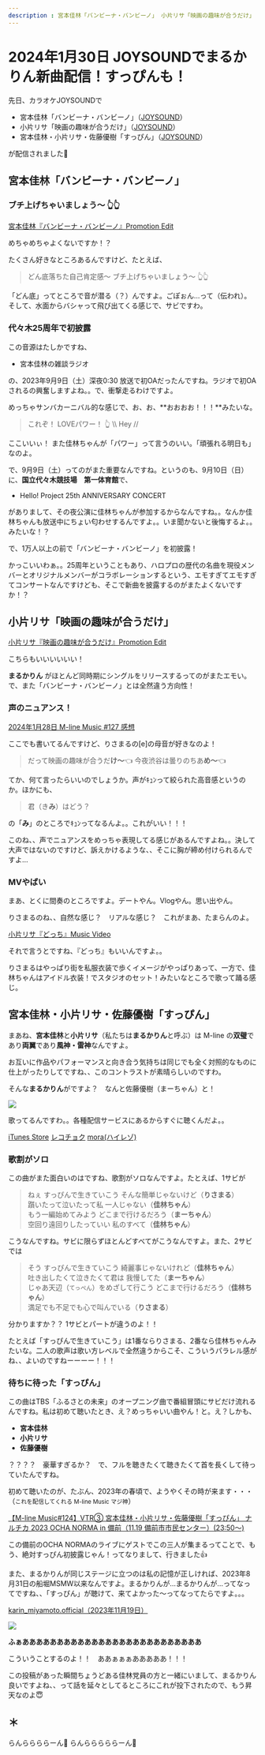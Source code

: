 ```yaml
---
description : 宮本佳林「バンビーナ・バンビーノ」 小片リサ「映画の趣味が合うだけ」 宮本佳林・小片リサ・佐藤優樹「すっぴん」
---
```


# 2024年1月30日 JOYSOUNDでまるかりん新曲配信！すっぴんも！

先日、カラオケJOYSOUNDで

* 宮本佳林「バンビーナ・バンビーノ」（[JOYSOUND](https://www.joysound.com/web/search/song/991204)）
* 小片リサ「映画の趣味が合うだけ」（[JOYSOUND](https://www.joysound.com/web/search/song/1000080)）
* 宮本佳林・小片リサ・佐藤優樹「すっぴん」（[JOYSOUND](https://www.joysound.com/web/search/song/1007730)）

が配信されました🎤

## 宮本佳林「バンビーナ・バンビーノ」

### ブチ上げちゃいましょう～ 👆👆

[<i class="fa-lg fa-brands fa-youtube"></i> 宮本佳林『バンビーナ・バンビーノ』Promotion Edit](https://www.youtube.com/watch?v=2p9U27l1yVY)

めちゃめちゃよくないですか！？

たくさん好きなところあるんですけど、たとえば、

> どん底落ちた自己肯定感～ ブチ上げちゃいましょう～ 👆👆

「どん底」ってところで音が潜る（？）んですよ。ごぽぉん…って（伝われ）。そして、水面からバシャって飛び出てくる感じで、サビですわ。

### 代々木25周年で初披露

この音源はたしかですね、

* 宮本佳林の雑談ラジオ

の、2023年9月9日（土）深夜0:30 放送で初OAだったんですね。ラジオで初OAされるの興奮しますよね。。で、衝撃走るわけですよ。

めっちゃサンバカーニバル的な感じで、お、お、**おおおお！！！**みたいな。

> これぞ！ LOVEパワー！ 👆 \\\\ Hey //

ここいいぃ！ また佳林ちゃんが「パワー」って言うのいい。「頑張れる明日も」なのよ。

で、9月9日（土）ってのがまた重要なんですね。というのも、9月10日（日）に、**国立代々木競技場　第一体育館**で、

* Hello! Project 25th ANNIVERSARY CONCERT

がありまして、その夜公演に佳林ちゃんが参加するからなんですね。。なんか佳林ちゃんも放送中にちょい匂わせするんですよ。。いま聞かないと後悔するよ。。みたいな！？

で、1万人以上の前で「バンビーナ・バンビーノ」を初披露！

かっこいいわぁ。。25周年ということもあり、ハロプロの歴代の名曲を現役メンバーとオリジナルメンバーがコラボレーションするという、エモすぎてエモすぎてコンサートなんですけども、そこで新曲を披露するのがまたよくないですか！？

## 小片リサ「映画の趣味が合うだけ」

[<i class="fa-lg fa-brands fa-youtube"></i> 小片リサ『映画の趣味が合うだけ』Promotion Edit](https://www.youtube.com/watch?v=11D-FGWW_Ew)

こちらもいいいいいい！

**まるかりん** がほとんど同時期にシングルをリリースするってのがまたエモい。で、また「バンビーナ・バンビーノ」とは全然違う方向性！

### 声のニュアンス！

 [2024年1月28日 M-line Music #127 感想](./20240128.md)

 ここでも書いてるんですけど、りさまるの[e]の母音が好きなのよ！

 > だって映画の趣味が合うだ**け～**👈 今夜渋谷は曇りのちあ**め～**👈

てか、何て言ったらいいのでしょうか。声がｷｭﾝって絞られた高音感というのか。ほかにも、

> 君（き**み**）はどう？

の「**み**」のところでｷｭﾝってなるんよ。。これがいい！！！

このね、、声でニュアンスをめっちゃ表現してる感じがあるんですよね。。決して大声ではないのですけど、訴えかけるような、、そこに胸が締め付けられるんですよ…

### MVやばい

まあ、とくに間奏のところですよ。デートやん。Vlogやん。思い出やん。

りさまるのね、、自然な感じ？　リアルな感じ？　これがまあ、たまらんのよ。

[<i class="fa-lg fa-brands fa-youtube"></i> 小片リサ『どっち』Music Video](https://www.youtube.com/watch?v=Nr9y0AsU0qs)

それで言うとですね、『どっち』もいいんですよ。。

りさまるはやっぱり街を私服衣装で歩くイメージがやっぱりあって、一方で、佳林ちゃんはアイドル衣装！でスタジオのセット！みたいなところで歌って踊る感じ。

## 宮本佳林・小片リサ・佐藤優樹「すっぴん」

まあね、**宮本佳林**と**小片リサ**（私たちは**まるかりん**と呼ぶ）は M-line の**双璧**であり**両翼**であり**風神・雷神**なんですよ。

お互いに作品やパフォーマンスと向き合う気持ちは同じでも全く対照的なものに仕上がったりしてですね、、このコントラストが素晴らしいのですわ。

そんな**まるかりん**がですよ？　なんと佐藤優樹（まーちゃん）と！

![](../assets/img/20240130/cc123ef226f0705019bf193354770d9a27995a71.jpg)

歌ってるんですわ。。各種配信サービスにあるからすぐに聴くんだよ。。

[iTunes Store](https://itunes.apple.com/jp/album/1715991716?&at=1001l39aB&ct=mosspp&?app=itunes) [レコチョク](https://recochoku.jp/album/A1030245642) [mora(ハイレゾ)](https://mora.jp/package/43000030/UFDL-1524-HR/)

### 歌割がソロ

この曲がまた面白いのはですね、歌割がソロなんですよ。たとえば、1サビが

> ねぇ すっぴんで生きていこう そんな簡単じゃないけど（**りさまる**） <br> 躓いたって泣いたって私 一人じゃない（**佳林ちゃん**） <br> もう一編始めてみよう どこまで行けるだろう（**まーちゃん**） <br> 空回り遠回りしたっていい 私のすべて（**佳林ちゃん**）

こうなんですね。サビに限らずほとんどすべてがこうなんですよ。また、2サビでは

> そう すっぴんで生きていこう 綺麗事じゃないけれど（**佳林ちゃん**） <br> 吐き出したくて泣きたくて君は 我慢してた（**まーちゃん**） <br> じゃあ天辺（<small>てっぺん</small>）をめざして行こう どこまで行けるだろう（**佳林ちゃん**） <br> 満足でも不足でも心で叫んでいる（**りさまる**）

分かりますか？？ 1サビとパートが違うのよ！！

たとえば「すっぴんで生きていこう」は1番ならりさまる、2番なら佳林ちゃんみたいな。二人の歌声は歌い方レベルで全然違うからこそ、こういうパラレル感がね、、よいのですねーーーー！！！

### 待ちに待った「すっぴん」

この曲はTBS「ふるさとの未来」のオープニング曲で番組冒頭にサビだけ流れるんですね。私は初めて聴いたとき、え？めっちゃいい曲やん！と。え？しかも、

* **宮本佳林**
* **小片リサ**
* **佐藤優樹**

？？？？　豪華すぎるか？　で、フルを聴きたくて聴きたくて首を長くして待っていたんですね。

初めて聴いたのが、たぶん、2023年の春頃で、ようやくその時が来ます・・・（<small>これを配信してくれる M-line Music マジ神</small>）

[<i class="fa-lg fa-brands fa-youtube"></i> 【M-line Music#124】VTR③ 宮本佳林・小片リサ・佐藤優樹「すっぴん」 ナルチカ 2023 OCHA NORMA in 備前（11.19 備前市市民センター）(23:50～)]( https://www.youtube.com/watch?v=hssWGXiFBDY&t=23m50s)

この備前のOCHA NORMAのライブにゲストでこの三人が集まるってことで、もう、絶対すっぴん初披露じゃん！ってなりまして、行きました👍

また、まるかりんが同じステージに立つのは私の記憶が正しければ、2023年8月31日の船堀MSMW以来なんですよ。まるかりんが…まるかりんが…ってなってですね、、「すっぴん」が聴けて、来てよかった～ってなってたらですよ。。。

[<i class="fa-lg fa-brands fa-instagram"></i> karin_miyamoto.official（2023年11月19日）](https://www.instagram.com/p/Cz0pAa8Pjvy/)

![](../assets/img/20240130/F_SsOy1a8AAOv9r.jpg)

**ふぁああああああああああああああああああああああああああ**

こういうことするのよ！！　ああぁぁぁあああああ！！！

この投稿があった瞬間ちょうどある佳林党員の方と一緒にいまして、まるかりん良いですよね、、って話を延々としてるところにこれが投下されたので、もう昇天なのよ😇

## ＊

らんららららーん🎵 らんらららららーん🎵